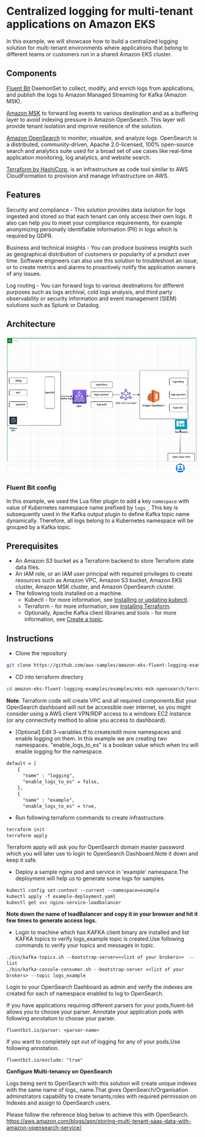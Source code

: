 # Centralized logging for multi-tenant applications on Amazon EKS

In this example, we will showcase how to build a centralized logging solution for multi-tenant environments where applications that belong to different teams or customers run in a shared Amazon EKS cluster.

## Components

[Fluent Bit](https://fluentbit.io/) DaemonSet to collect, modify, and enrich logs from applications, and publish the logs to Amazon Managed Streaming for Kafka (Amazon MSK).

[Amazon MSK](https://aws.amazon.com/msk/) to forward log events to various destination and as a buffering layer to avoid indexing pressure in Amazon OpenSearch. This layer will provide tenant isolation and improve resilience of the solution.

[Amazon OpenSearch](https://aws.amazon.com/what-is/opensearch/) to monitor, visualize, and analyze logs. OpenSearch is a distributed, community-driven, Apache 2.0-licensed, 100% open-source search and analytics suite used for a broad set of use cases like real-time application monitoring, log analytics, and website search.

[Terraform by HashiCorp](https://www.terraform.io/), is an infrastructure as code tool similar to AWS CloudFormation to provision and manage infrastructure on AWS.

## Features

Security and compliance - This solution provides data isolation for logs ingested and stored so that each tenant can only access their own logs. It also can help you to meet your compliance requirements, for example anonymizing personally identifiable information (PII) in logs which is required by GDPR.

Business and technical insights -  You can produce business insights such as geographical distribution of customers or popularity of a product over time. Software engineers can also use this solution to troubleshoot an issue, or to create metrics and alarms to proactively notify the application owners of any issues.

Log routing - You can forward logs to various destinations for different purposes such as logs archival, cold logs analysis, and third party observability or security information and event management (SIEM) solutions such as Splunk or Datadog.

## Architecture

![Architecture](Ref-Architecture.png?raw=true "Title")

### Fluent Bit config

In this example, we used the Lua filter plugin to add a key `namespace` with value of Kubernetes namespace name prefixed by `logs_`. This key is subsequently used in the Kafka output plugin to define Kafka topic name dynamically. Therefore, all logs belong to a Kubernetes namespace will be grouped by a Kafka topic.

## Prerequisites

* An Amazon S3 bucket as a Terraform backend to store Terraform state data files.
* An IAM role, or an IAM user principal with required privileges to create resources such as Amazon VPC, Amazon S3 bucket, Amazon EKS cluster, Amazon MSK cluster, and Amazon OpenSearch cluster.
* The following tools installed on a machine.
  * Kubectl - for more information, see [Installing or updating kubectl](https://docs.aws.amazon.com/eks/latest/userguide/install-kubectl.html).
  * Terraform - for more information, see [Installing Terraform](https://developer.hashicorp.com/terraform/tutorials/aws-get-started/install-cli).
  * Optionally, Apache Kafka client libraries and tools - for more information, see [Create a topic](https://docs.aws.amazon.com/msk/latest/developerguide/create-topic.html).

## Instructions

* Clone the repository

```bash
git clone https://github.com/aws-samples/amazon-eks-fluent-logging-examples.git
```

* CD into terraform directory

```bash
cd amazon-eks-fluent-logging-examples/examples/eks-msk-opensearch/terraform
```

**Note**. Terraform code will create VPC and all required components.But your OpenSearch dashboard will not be accessible over internet, so you might consider using a AWS client VPN/RDP access to a windows EC2 instance (or any connectivity method to allow you access to dashboard).

* [Optional] Edit 3-variables.tf to create/edit more namespaces and enable logging on them. In this example we are creating two namespaces. "enable_logs_to_es" is a boolean value which when tru will enable logging for the namespace.
```
default = [
    {
      "name" : "logging",
      "enable_logs_to_es" = false,
    },
    {
      "name" : "example",
      "enable_logs_to_es" = true,
```


* Run following terraform commands to create infrastructure. 
```
terraform init
terraform apply
```
Terraform apply will ask you for OpenSearch domain master password which you will later use to login to OpenSearch Dashboard.Note it down and keep it safe.

* Deploy a sample nginx pod and service in 'example' namespace.The deployment will help us to generate some logs for samples.
```
kubectl config set-context --current --namespace=example
kubectl apply -f example-deployment.yaml
kubectl get svc nginx-service-loadbalancer
```
**Note down the name of loadBalancer and copy it in your browser and hit it few times to generate access logs.**

* Login to machine which has KAFKA client binary are installed and list KAFKA topics to verify logs_example topic is created.Use following commands to verify your topics and messages in topic.
 
```
./bin/kafka-topics.sh --bootstrap-server=<<list of your brokers>>  --list
./bin/kafka-console-consumer.sh --bootstrap-server <<list of your brokers> --topic logs_example    
```
Login to your OpenSearch Dashboard as admin and verify the indexes are created for each of namespace enabled to log to OpenSearch. 

If you have applications requiring different parsers for your pods,fluent-bit allows you to choose your parser.
  Annotate your application pods with following annotation to choose your parser.
```
fluentbit.io/parser: <parser-name>
```
If you want to completely opt out of logging for any of your pods.Use following annotation.

```
fluentbit.io/exclude: "true"
```
    
 **Configure Multi-tenancy on OpenSearch**
    
Logs being sent to OpenSearch with this solution will create unique indexes with the same name of logs_<namespace> name.That gives OpenSearch/Organisation adminstrators capability to create tenants,roles with required permission on Indexes and assign to OpenSearch users.
    
Please follow the reference blog below to achieve this with OpenSearch.
https://aws.amazon.com/blogs/apn/storing-multi-tenant-saas-data-with-amazon-opensearch-service/


